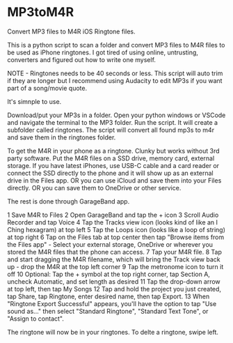 # MP3toM4R
Convert MP3 files to M4R iOS Ringtone files. 

This is a python script to scan a folder and convert MP3 files to M4R files to be used as iPhone ringtones. 
I got tired of using online, untrusting, converters and figured out how to write one myself. 

NOTE - Ringtones needs to be 40 seconds or less. This script will auto trim if they are longer but I recommend using Audacity to edit MP3s if you want part of a song/movie quote. 

It's simnple to use. 

Download/put your MP3s in a folder. 
Open your python windows or VSCode and navigate the terminal to the MP3 folder. 
Run the script. 
It will create a subfolder called ringtones.
The script will convert all found mp3s to m4r and save them in the ringtones folder. 

To get the M4R in your phone as a ringtone. Clunky but works without 3rd party software. 
Put the M4R files on a SSD drive, memory card, external storage. If you have latest iPhones, use USB-C cable and a card reader or connect the SSD directly to the phone and it will show up as an external drive in the Files app. 
OR you can use iCloud and save them into your Files directly. 
OR you can save them to OneDrive or other service.

The rest is done through GarageBand app. 

1 Save M4R to Files
2 Open GarageBand and tap the + icon
3 Scroll Audio Recorder and tap Voice
4 Tap the Tracks view icon (looks kind of like an I Ching hexagram) at top left
5 Tap the Loops icon (looks like a loop of string) at top right
6 Tap on the Files tab at top center then tap "Browse items from the Files app" - Select your external storage, OneDrive or wherever you stored the M4R files that the phone can access. 
7 Tap your M4R file.
8 Tap and start dragging the M4R filename, which will bring the Track view back up - drop the M4R at the top left corner
9 Tap the metronome icon to turn it off
10 Optional: Tap the + symbol at the top right corner, tap Section A, uncheck Automatic, and set length as desired
11 Tap the drop-down arrow at top left, then tap My Songs
12 Tap and hold the project you just created, tap Share, tap Ringtone, enter desired name, then tap Export.
13 When "Ringtone Export Successful" appears, you'll have the option to tap "Use sound as..." then select "Standard Ringtone", "Standard Text Tone", or "Assign to contact".

The ringtone will now be in your ringtones. To delte a ringtone, swipe left. 
